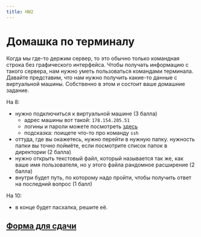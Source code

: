 ```yaml
---
title: HW2
---
```


# Домашка по терминалу

Когда мы где-то держим сервер, то это обычно только командная строка без графического интерфейса. Чтобы получать информацию с такого сервера, нам нужно уметь пользоваться командами терминала. Давайте представим, что нам нужно получить какие-то данные с виртуальной машины. Собственно в этом и состоит ваше домашние задание.

На 8:

- нужно подключиться к виртуальной машине (3 балла)
  - адрес машины вот такой: `178.154.205.51`
  - логины и пароли можете посмотреть [здесь](https://docs.google.com/spreadsheets/d/1Ww43qbK4DlRIwQMvPSl6FxIbr3jPF6X36xxB32TRBhI/edit?usp=sharing)
  - подсказка: поищете что-то про команду `ssh`
- оттуда, где вы окажетесь, нужно перейти в нужную папку. нужность папки вы точно поймёте, если посмотрите список папок в директории (2 балла)
- нужно открыть текстовый файл, который называется так же, как ваше имя пользователя, но у этого файла рандомное расширение (2 балла)
- внутри будет путь, по которому надо пройти, чтобы получить ответ на последний вопрос (1 балл)

На 10:
- в конце будет пасхалка, решите её.


## [Форма для сдачи](https://docs.google.com/forms/d/e/1FAIpQLSdBuNSdHqjD--9jjMkaIg8JfUxkeB0pyYDiNUh2u9TkUCsxGg/viewform)